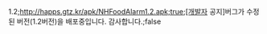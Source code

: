 1.2;http://happs.gtz.kr/apk/NHFoodAlarm1.2.apk;true;[개발자 공지]버그가 수정된 버전(1.2버전)을 배포중입니다. 감사합니다.;false
